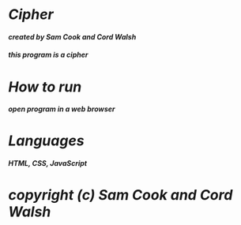 # _Cipher_
#### _created by Sam Cook and Cord Walsh_
#### _this program is a cipher_
# _How to run_
#### _open program in a web browser_
# _Languages_
#### _HTML, CSS, JavaScript_
# **_copyright (c) Sam Cook and Cord Walsh_**
